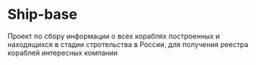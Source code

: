 # Ship-base
Проект по сбору информации о всех кораблях построенных и находящихся в стадии стротельства в России, для получения реестра кораблей интересных компании
